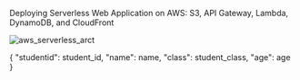 Deploying Serverless Web Application on AWS: S3, API Gateway, Lambda, DynamoDB, and CloudFront



![aws_serverless_arct](https://github.com/user-attachments/assets/9b8cd298-0c91-4f9a-8152-d83568a0bb01)

{
            "studentid": student_id,
            "name": name,
            "class": student_class,
            "age": age
            }
